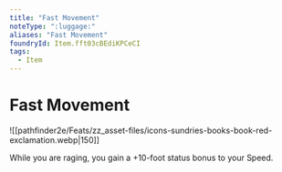 ```yaml
---
title: "Fast Movement"
noteType: ":luggage:"
aliases: "Fast Movement"
foundryId: Item.fft03cBEdiKPCeCI
tags:
  - Item
---
```


# Fast Movement
![[pathfinder2e/Feats/zz_asset-files/icons-sundries-books-book-red-exclamation.webp|150]]

While you are raging, you gain a +10-foot status bonus to your Speed.
